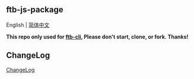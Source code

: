 ## ftb-js-package

English | [简体中文](./README-zh_CN.md)

**This repo only used for [ftb-cli](https://github.com/ftb-family/ftb-cli), Please don't start, clone, or fork. Thanks!**

## ChangeLog
[ChangeLog](./CHANGELOG.md)